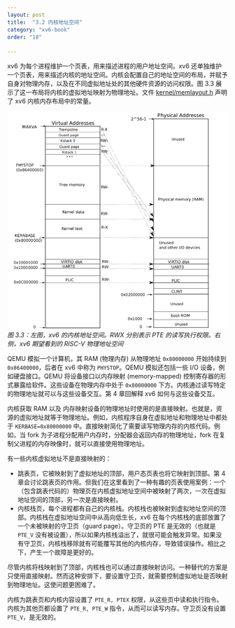 ```yaml
---
layout: post
title:  "3.2 内核地址空间"
category: "xv6-book"
order: "18"

---
```


xv6 为每个进程维护一个页表，用来描述进程的用户地址空间。xv6 还单独维护一个页表，用来描述内核的地址空间。内核会配置自己的地址空间的布局，并赋予自身对物理内存，以及在不同虚拟地址处的其他硬件资源的访问权限。图 3.3 展示了这一布局将内核的虚拟地址映射为物理地址。文件 [kernel/memlayout.h](https://github.com/mit-pdos/xv6-riscv/blob/riscv/kernel/memlayout.h) 声明了 xv6 内核内存布局中的常量。

![figure3.3](/assets/xv6/figure3.3.png)*图 3.3：左图，xv6 的内核地址空间。RWX 分别表示 PTE 的读写执行权限。右侧，xv6 期望看到的 RISC-V 物理地址空间*

QEMU 模拟一个计算机，其 RAM (物理内存) 从物理地址 `0x80000000` 开始持续到 `0x86400000`，后者在 xv6 中称为 `PHYSTOP`。QEMU 模拟还包括一些 I/O 设备，例如硬盘接口。QEMU 将设备接口以内存映射 (memory-mapped) 控制寄存器的形式暴露给软件。这些设备在物理内存中处于 `0x80000000` 下方。内核通过读写特定的物理地址就可以与这些设备交互。第 4 章回解释 xv6 如何与这些设备交互。

内核获取 RAM 以及 内存映射设备的物理地址时使用的是直接映射。也就是，资源的虚拟地址就等于物理地址。例如，内核程序自身在虚拟地址和物理地址中都处于 `KERBASE=0x80000000` 中。直接映射简化了需要读写物理内存的内核代码。例如，当 fork 为子进程分配用户内存时，分配器会返回内存的物理地址，fork 在复制父进程的内存映像时，就可以直接使用物理地址。

有一些内核虚拟地址不是直接映射的：

- 跳表页，它被映射到了虚拟地址的顶部，用户态页表也将它映射到顶部。第 4 章会讨论跳表页的作用。但我们在这里看到了一种有趣的页表使用案例：一个（包含跳表代码的）物理页在内核虚拟地址空间中被映射了两次，一次在虚拟地址空间的顶部，另一次是直接映射。
- 内核栈页，每个进程都有自己的内核栈。内核栈也被映射到虚拟地址空间的顶部。内核栈在虚拟地址空间中从高向低生长，xv6 在每个内核栈的底部放置了一个未被映射的守卫页（guard page）。守卫页的 PTE 是无效的（也就是 `PTE_V` 没有被设置），所以如果内核栈溢出了，就很可能会触发异常。如果没有守卫页，内核栈移除就有可能覆写其他的内核内存，导致错误操作。相比之下，产生一个故障是更好的。

尽管内核将栈映射到了顶部，内核栈也可以通过直接映射访问。一种替代的方案是只使用直接映射。然而这种安排下，要设置守卫页，就需要控制虚拟地址是否映射到物理地址。这使问题更困难了。

内核为跳表页和内核内容设置了 `PTE_R, PTEX` 权限，从这些页中读和执行指令。内核为其他页都设置了 `PTE_R, PTE_W` 指令，从而可以读写内存。守卫页没有设置 `PTE_V`，是无效的。